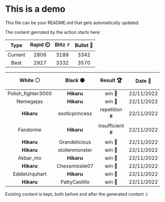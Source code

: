 # This is a demo

This file can be your README.md that gets automatically updated.

The content genrated by the action starts here:

<!--START_SECTION:chessStats-->
<!-- Automatically generated with https://github.com/Balastrong/chess-stats-action -->

| Type | Rapid ⏲️ | Blitz ⚡ | Bullet 🔫 |
|:---:|:---:|:---:|:---:|
| Current | 2806 | 3189 | 3342 |
| Best | 2927 | 3332 | 3570 |

| White ⚪ | Black ⚫ | Result 🏆 | Date 📅 | Position 🗺️ | Type 🕕 |
|:---:|:---:|:---:|:---:|:---:|:---:|
| Polish_fighter3000 | **Hikaru** | win 🥇 | 22/11/2022 | <a href="http://www.ee.unb.ca/cgi-bin/tervo/fen.pl?select=1r3k2/5p2/4p1p1/8/1p2RPb1/pP6/P1P5/NK6 w - -">Link</a> | Blitz |
| Nemegejas | **Hikaru** | win 🥇 | 22/11/2022 | <a href="http://www.ee.unb.ca/cgi-bin/tervo/fen.pl?select=8/4n3/PK6/8/3k4/8/2p5/8 w - -">Link</a> | Blitz |
| **Hikaru** | exoticprincess | repetition ⏸️ | 22/11/2022 | <a href="http://www.ee.unb.ca/cgi-bin/tervo/fen.pl?select=8/8/6k1/2p3p1/3bK1P1/5R2/5p2/8 w - -">Link</a> | Blitz |
| Fandorine | **Hikaru** | insufficient ⏸️ | 22/11/2022 | <a href="http://www.ee.unb.ca/cgi-bin/tervo/fen.pl?select=8/8/5K2/8/8/2k5/8/8 w - -">Link</a> | Blitz |
| **Hikaru** | Grandelicious | win 🥇 | 22/11/2022 | <a href="http://www.ee.unb.ca/cgi-bin/tervo/fen.pl?select=8/2P2pk1/5pp1/7p/p1p5/P3P2P/5PPK/8 b - -">Link</a> | Blitz |
| **Hikaru** | stollenmonster | win 🥇 | 22/11/2022 | <a href="http://www.ee.unb.ca/cgi-bin/tervo/fen.pl?select=3r2k1/p2q1ppp/5n2/8/8/5PP1/3pRPKP/1Q1R4 b - -">Link</a> | Blitz |
| Akbar_mo | **Hikaru** | win 🥇 | 22/11/2022 | <a href="http://www.ee.unb.ca/cgi-bin/tervo/fen.pl?select=3R4/P1k5/K7/2rP4/q3p3/8/B7/8 w - -">Link</a> | Blitz |
| **Hikaru** | Chessmissile07 | win 🥇 | 22/11/2022 | <a href="http://www.ee.unb.ca/cgi-bin/tervo/fen.pl?select=8/k5P1/P7/6K1/6R1/6r1/8/8 b - -">Link</a> | Blitz |
| EddieUrquhart | **Hikaru** | win 🥇 | 22/11/2022 | <a href="http://www.ee.unb.ca/cgi-bin/tervo/fen.pl?select=8/7p/p5p1/1p1k1p2/3N1p2/P2n1P2/1r4PP/R5K1 w - -">Link</a> | Blitz |
| **Hikaru** | PattyCastillo | win 🥇 | 22/11/2022 | <a href="http://www.ee.unb.ca/cgi-bin/tervo/fen.pl?select=6RR/1p3pk1/p4qpp/7P/8/1P5P/6B1/7K b - -">Link</a> | Blitz |

<!--END_SECTION:chessStats-->

Existing content is kept, both before and after the generated content :)
